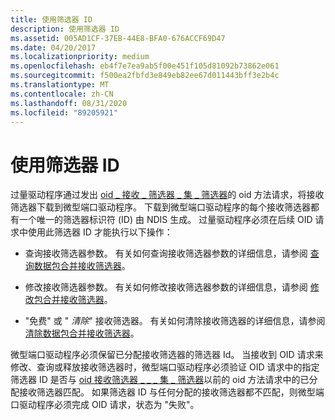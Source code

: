 ```yaml
---
title: 使用筛选器 ID
description: 使用筛选器 ID
ms.assetid: 005AD1CF-37EB-44E8-BFA0-676ACCF69D47
ms.date: 04/20/2017
ms.localizationpriority: medium
ms.openlocfilehash: eb4f7e7ea9ab5f00e451f105d81092b73862e061
ms.sourcegitcommit: f500ea2fbfd3e849eb82ee67d011443bff3e2b4c
ms.translationtype: MT
ms.contentlocale: zh-CN
ms.lasthandoff: 08/31/2020
ms.locfileid: "89205921"
---
```

# <a name="using-the-filter-id"></a>使用筛选器 ID


过量驱动程序通过发出 [oid \_ 接收 \_ 筛选器 \_ 集 \_ 筛选器](./oid-receive-filter-set-filter.md)的 oid 方法请求，将接收筛选器下载到微型端口驱动程序。 下载到微型端口驱动程序的每个接收筛选器都有一个唯一的筛选器标识符 (ID) 由 NDIS 生成。 过量驱动程序必须在后续 OID 请求中使用此筛选器 ID 才能执行以下操作：

-   查询接收筛选器参数。 有关如何查询接收筛选器参数的详细信息，请参阅 [查询数据包合并接收筛选器](querying-packet-coalescing-receive-filters.md)。

-   修改接收筛选器参数。 有关如何修改接收筛选器参数的详细信息，请参阅 [修改包合并接收筛选器](modifying-packet-coalescing-receive-filters.md)。

-   "免费" 或 " *清除*" 接收筛选器。 有关如何清除接收筛选器的详细信息，请参阅 [清除数据包合并接收筛选器](clearing-packet-coalescing-receive-filters.md)。

微型端口驱动程序必须保留已分配接收筛选器的筛选器 Id。 当接收到 OID 请求来修改、查询或释放接收筛选器时，微型端口驱动程序必须验证 OID 请求中的指定筛选器 ID 是否与 [oid 接收筛选器 \_ \_ \_ 集 \_ 筛选器](./oid-receive-filter-set-filter.md)以前的 oid 方法请求中的已分配接收筛选器匹配。 如果筛选器 ID 与任何分配的接收筛选器都不匹配，则微型端口驱动程序必须完成 OID 请求，状态为 "失败"。

 

